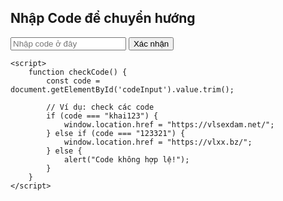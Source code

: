 <!DOCTYPE html>
<html lang="vi">

<head>
    <meta charset="UTF-8">
    <meta name="viewport" content="width=device-width, initial-scale=1.0">
    <title>Nhập Code</title>
</head>

<body>
    <h2>Nhập Code để chuyển hướng</h2>
    <input type="text" id="codeInput" placeholder="Nhập code ở đây">
    <button onclick="checkCode()">Xác nhận</button>

    <script>
        function checkCode() {
            const code = document.getElementById('codeInput').value.trim();

            // Ví dụ: check các code
            if (code === "khai123") {
                window.location.href = "https://vlsexdam.net/";
            } else if (code === "123321") {
                window.location.href = "https://vlxx.bz/";
            } else {
                alert("Code không hợp lệ!");
            }
        }
    </script>
</body>

</html>

